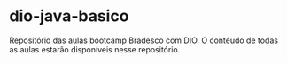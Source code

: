 # dio-java-basico
Repositório das aulas bootcamp Bradesco com DIO.
O contéudo de todas as aulas estarão disponíveis nesse repositório.
